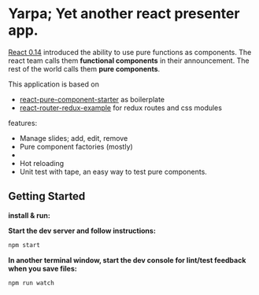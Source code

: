 # Yarpa; Yet another react presenter app.

[React 0.14](https://facebook.github.io/react/blog/2015/10/07/react-v0.14.html) introduced the ability to use pure functions as components. The react team calls them **functional components** in their announcement. The rest of the world calls them **pure components**.

This application is based on
* [react-pure-component-starter](https://github.com/ericelliott/react-pure-component-starter) as boilerplate
* [react-router-redux-example](https://github.com/StevenIseki/react-router-redux-example) for redux routes and css modules

 features:
* Manage slides; add, edit, remove
* Pure component factories (mostly)
*
* Hot reloading
* Unit test with tape, an easy way to test pure components.

## Getting Started
**install & run:**

**Start the dev server and follow instructions:**

```sh
npm start
```

**In another terminal window, start the dev console for lint/test feedback when you save files:**

```sh
npm run watch
```
